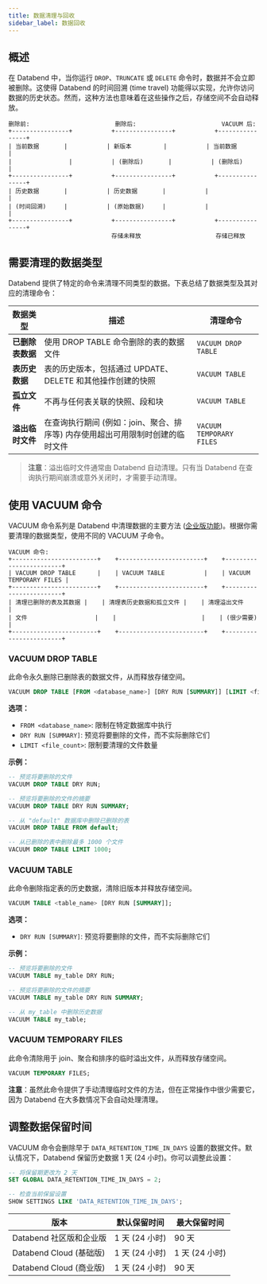 ```yaml
---
title: 数据清理与回收
sidebar_label: 数据回收
---
```


## 概述

在 Databend 中，当你运行 `DROP`、`TRUNCATE` 或 `DELETE` 命令时，数据并不会立即被删除。这使得 Databend 的时间回溯 (time travel) 功能得以实现，允许你访问数据的历史状态。然而，这种方法也意味着在这些操作之后，存储空间不会自动释放。

```
删除前:                        删除后:                        VACUUM 后:
+----------------+           +----------------+           +----------------+
| 当前数据       |           | 新版本         |           | 当前数据       |
|                |           | (删除后)       |           | (删除后)       |
+----------------+           +----------------+           +----------------+
| 历史数据       |           | 历史数据       |           |                |
| (时间回溯)     |           | (原始数据)     |           |                |
+----------------+           +----------------+           +----------------+
                             存储未释放                     存储已释放
```

## 需要清理的数据类型

Databend 提供了特定的命令来清理不同类型的数据。下表总结了数据类型及其对应的清理命令：

| 数据类型 | 描述 | 清理命令 |
|-----------|-------------|-----------------|
| **已删除表数据** | 使用 DROP TABLE 命令删除的表的数据文件 | `VACUUM DROP TABLE` |
| **表历史数据** | 表的历史版本，包括通过 UPDATE、DELETE 和其他操作创建的快照 | `VACUUM TABLE` |
| **孤立文件** | 不再与任何表关联的快照、段和块 | `VACUUM TABLE` |
| **溢出临时文件** | 在查询执行期间 (例如：join、聚合、排序等) 内存使用超出可用限制时创建的临时文件 | `VACUUM TEMPORARY FILES` |

> **注意**：溢出临时文件通常由 Databend 自动清理。只有当 Databend 在查询执行期间崩溃或意外关闭时，才需要手动清理。

## 使用 VACUUM 命令

VACUUM 命令系列是 Databend 中清理数据的主要方法 ([企业版功能](/guides/products/dee/enterprise-features))。根据你需要清理的数据类型，使用不同的 VACUUM 子命令。

```
VACUUM 命令:
+------------------------+    +------------------------+    +------------------------+
| VACUUM DROP TABLE      |    | VACUUM TABLE           |    | VACUUM TEMPORARY FILES |
+------------------------+    +------------------------+    +------------------------+
| 清理已删除的表及其数据 |    | 清理表历史数据和孤立文件 |    | 清理溢出文件           |
| 文件                   |    |                        |    | (很少需要)             |
+------------------------+    +------------------------+    +------------------------+
```

### VACUUM DROP TABLE

此命令永久删除已删除表的数据文件，从而释放存储空间。

```sql
VACUUM DROP TABLE [FROM <database_name>] [DRY RUN [SUMMARY]] [LIMIT <file_count>];
```

**选项：**
- `FROM <database_name>`: 限制在特定数据库中执行
- `DRY RUN [SUMMARY]`: 预览将要删除的文件，而不实际删除它们
- `LIMIT <file_count>`: 限制要清理的文件数量

**示例：**

```sql
-- 预览将要删除的文件
VACUUM DROP TABLE DRY RUN;

-- 预览将要删除的文件的摘要
VACUUM DROP TABLE DRY RUN SUMMARY;

-- 从 "default" 数据库中删除已删除的表
VACUUM DROP TABLE FROM default;

-- 从已删除的表中删除最多 1000 个文件
VACUUM DROP TABLE LIMIT 1000;
```

### VACUUM TABLE

此命令删除指定表的历史数据，清除旧版本并释放存储空间。

```sql
VACUUM TABLE <table_name> [DRY RUN [SUMMARY]];
```

**选项：**
- `DRY RUN [SUMMARY]`: 预览将要删除的文件，而不实际删除它们

**示例：**

```sql
-- 预览将要删除的文件
VACUUM TABLE my_table DRY RUN;

-- 预览将要删除的文件的摘要
VACUUM TABLE my_table DRY RUN SUMMARY;

-- 从 my_table 中删除历史数据
VACUUM TABLE my_table;
```

### VACUUM TEMPORARY FILES

此命令清除用于 join、聚合和排序的临时溢出文件，从而释放存储空间。

```sql
VACUUM TEMPORARY FILES;
```

**注意**：虽然此命令提供了手动清理临时文件的方法，但在正常操作中很少需要它，因为 Databend 在大多数情况下会自动处理清理。

## 调整数据保留时间

VACUUM 命令会删除早于 `DATA_RETENTION_TIME_IN_DAYS` 设置的数据文件。默认情况下，Databend 保留历史数据 1 天 (24 小时)。你可以调整此设置：

```sql
-- 将保留期更改为 2 天
SET GLOBAL DATA_RETENTION_TIME_IN_DAYS = 2;

-- 检查当前保留设置
SHOW SETTINGS LIKE 'DATA_RETENTION_TIME_IN_DAYS';
```

| 版本                                  | 默认保留时间 | 最大保留时间 |
| ---------------------------------------- | ----------------- | ---------------- |
| Databend 社区版和企业版 | 1 天 (24 小时)  | 90 天          |
| Databend Cloud (基础版)                | 1 天 (24 小时)  | 1 天 (24 小时) |
| Databend Cloud (商业版)                | 1 天 (24 小时)  | 90 天          |
